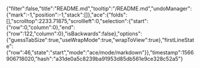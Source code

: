 {"filter":false,"title":"README.md","tooltip":"/README.md","undoManager":{"mark":-1,"position":-1,"stack":[]},"ace":{"folds":[],"scrolltop":2233.71875,"scrollleft":0,"selection":{"start":{"row":0,"column":0},"end":{"row":122,"column":0},"isBackwards":false},"options":{"guessTabSize":true,"useWrapMode":true,"wrapToView":true},"firstLineState":{"row":46,"state":"start","mode":"ace/mode/markdown"}},"timestamp":1566906718020,"hash":"a31de0a5c8239ba91953d85db561e9ce328c52a5"}